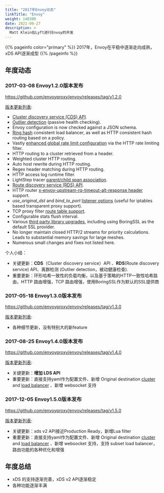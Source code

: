 ```yaml
---
title: "2017年Envoy动态"
linkTitle: "Envoy"
weight: 140300
date: 2021-09-27
description: >
  Matt Klein在Lyft进行Envoy的开发
---
```


{{% pageinfo color="primary" %}}
2017年，Envoy在平稳中逐渐走向成熟，xDS API逐渐成型
{{% /pageinfo %}}

## 年度动态

### 2017-03-08 Envoy1.2.0版本发布

https://github.com/envoyproxy/envoy/releases/tag/v1.2.0

[版本更新列表](https://www.envoyproxy.io/docs/envoy/latest/version_history/v1.2.0): 

- [Cluster discovery service (CDS) API](https://www.envoyproxy.io/docs/envoy/v1.5.0/configuration/cluster_manager/cds#config-cluster-manager-cds).
- [Outlier detection](https://www.envoyproxy.io/docs/envoy/v1.5.0/intro/arch_overview/outlier#arch-overview-outlier-detection) (passive health checking).
- Envoy configuration is now checked against a JSON schema.
- [Ring hash](https://www.envoyproxy.io/docs/envoy/v1.5.0/intro/arch_overview/load_balancing#arch-overview-load-balancing-types) consistent load balancer, as well as HTTP consistent hash routing based on a policy.
- Vastly [enhanced global rate limit configuration](https://www.envoyproxy.io/docs/envoy/v1.5.0/intro/arch_overview/global_rate_limiting#arch-overview-rate-limit) via the HTTP rate limiting filter.
- HTTP routing to a cluster retrieved from a header.
- Weighted cluster HTTP routing.
- Auto host rewrite during HTTP routing.
- Regex header matching during HTTP routing.
- HTTP access log runtime filter.
- LightStep tracer [parent/child span association](https://www.envoyproxy.io/docs/envoy/v1.5.0/intro/arch_overview/tracing#arch-overview-tracing).
- [Route discovery service (RDS) API](https://www.envoyproxy.io/docs/envoy/v1.5.0/configuration/http_conn_man/rds#config-http-conn-man-rds).
- HTTP router [x-envoy-upstream-rq-timeout-alt-response header](https://www.envoyproxy.io/docs/envoy/v1.5.0/configuration/http_filters/router_filter#config-http-filters-router-x-envoy-upstream-rq-timeout-alt-response) support.
- *use_original_dst* and *bind_to_port* [listener options](https://www.envoyproxy.io/docs/envoy/v1.5.0/configuration/listeners/listeners#config-listeners) (useful for iptables based transparent proxy support).
- TCP proxy filter [route table support](https://www.envoyproxy.io/docs/envoy/v1.5.0/configuration/network_filters/tcp_proxy_filter#config-network-filters-tcp-proxy).
- Configurable stats flush interval.
- Various [third party library upgrades](https://www.envoyproxy.io/docs/envoy/v1.5.0/install/building#install-requirements), including using BoringSSL as the default SSL provider.
- No longer maintain closed HTTP/2 streams for priority calculations. Leads to substantial memory savings for large meshes.
- Numerous small changes and fixes not listed here.

个人小结：

- 关键更新：**CDS**（Cluster discovery service）API 、**RDS**(Route discovery service) API、离群检测 (Outlier detection，被动健康检查).
- 重要更新：环形哈希一致性的负载均衡，以及基于策略的HTTP一致性哈希路由，HTTP 路由增强，TCP 路由增强，使用BoringSSL作为默认的SSL提供商

### 2017-05-18 Envoy1.3.0版本发布

https://github.com/envoyproxy/envoy/releases/tag/v1.3.0

[版本更新列表](https://www.envoyproxy.io/docs/envoy/latest/version_history/v1.3.0): 

- 各种细节更新，没有特别大的新feature

### 2017-08-25 Envoy1.4.0版本发布

https://github.com/envoyproxy/envoy/releases/tag/v1.4.0

[版本更新列表](https://www.envoyproxy.io/docs/envoy/latest/version_history/v1.4.0): 

- 关键更新：**增加 LDS API**
- 重要更新：直接支持yaml作为配置文件、新增 Original destination [cluster](https://www.envoyproxy.io/docs/envoy/v1.5.0/intro/arch_overview/service_discovery#arch-overview-service-discovery-types-original-destination) and [load balancer](https://www.envoyproxy.io/docs/envoy/v1.5.0/intro/arch_overview/load_balancing#arch-overview-load-balancing-types-original-destination) 、新增 websocket 支持

### 2017-12-05 Envoy1.5.0版本发布

https://github.com/envoyproxy/envoy/releases/tag/v1.5.0

[版本更新列表](https://www.envoyproxy.io/docs/envoy/latest/version_history/v1.5.0): 

- 关键更新：xds v2 API接近Production Ready，新增Lua filter
- 重要更新：直接支持yaml作为配置文件、新增 Original destination [cluster](https://www.envoyproxy.io/docs/envoy/v1.5.0/intro/arch_overview/service_discovery#arch-overview-service-discovery-types-original-destination) and [load balancer](https://www.envoyproxy.io/docs/envoy/v1.5.0/intro/arch_overview/load_balancing#arch-overview-load-balancing-types-original-destination) 、新增 websocket 支持，支持 subset load balancer，路由功能的各种优化和增强











## 年度总结

- xDS 的支持逐渐完善，xDS v2 API逐渐稳定
- 各种功能逐渐丰满

